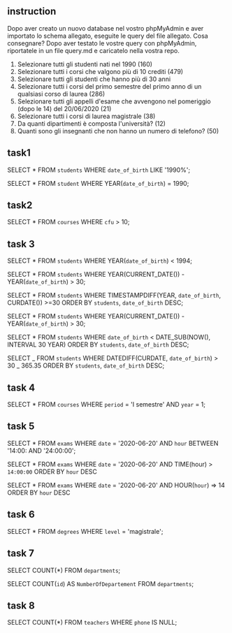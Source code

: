 ## instruction

Dopo aver creato un nuovo database nel vostro phpMyAdmin e aver importato lo schema allegato, eseguite le query del file allegato.
Cosa consegnare?
Dopo aver testato le vostre query con phpMyAdmin, riportatele in un file query.md e caricatelo nella vostra repo.

1. Selezionare tutti gli studenti nati nel 1990 (160)
2. Selezionare tutti i corsi che valgono più di 10 crediti (479)
3. Selezionare tutti gli studenti che hanno più di 30 anni
4. Selezionare tutti i corsi del primo semestre del primo anno di un qualsiasi corso di laurea (286)
5. Selezionare tutti gli appelli d'esame che avvengono nel pomeriggio (dopo le 14) del 20/06/2020 (21)
6. Selezionare tutti i corsi di laurea magistrale (38)
7. Da quanti dipartimenti è composta l'università? (12)
8. Quanti sono gli insegnanti che non hanno un numero di telefono? (50)

## task1

<!--  seleziono tutte le colonne della atbella students e cerco nella colonna date_of_birth chi e nato nel 1990 -->

SELECT \*
FROM `students`
WHERE `date_of_birth`
LIKE '1990%';

SELECT \*
FROM `student`
WHERE YEAR(`date_of_birth`) = 1990;

## task2

<!-- seleziono tute le colonne della tabella e cerco nella colonna cfu chi e sopra i 10 -->

SELECT \*
FROM `courses`
WHERE `cfu` > 10;

## task 3

<!-- cerco solo  gli studenti che hanno piu di 30 (risultati: 3646)-->

<!-- SELECT \* FROM `students` WHERE date_of_birth BETWEEN '1990-01-02' AND '1993-04-24'; -->

SELECT \*
FROM `students`
WHERE YEAR(`date_of_birth`) < 1994;

SELECT \*
FROM `students`
WHERE YEAR(CURRENT_DATE()) - YEAR(`date_of_birth`) > 30;

SELECT \*
FROM `students`
WHERE TIMESTAMPDIFF(YEAR, `date_of_birth`, CURDATE()) >=30
ORDER BY `students`, `date_of_birth` DESC;

SELECT \*
FROM `students`
WHERE YEAR(CURRENT_DATE()) - YEAR(`date_of_birth`) > 30;

SELECT \*
FROM `students`
WHERE `date_of_birth` < DATE_SUB(NOW(), INTERVAL 30 YEAR)
ORDER BY `students`, `date_of_birth` DESC;

SELECT _
FROM `students`
WHERE DATEDIFF(CURDATE, `date_of_birth`) > 30 _ 365.35
ORDER BY `students`, `date_of_birth` DESC;

## task 4

<!--  selezziona tutte le colonne della tabella courses e cerca solo i corsi del primo semestre e del primo anno -->

SELECT \*
FROM `courses`
WHERE `period` = 'I semestre'
AND `year` = 1;

## task 5

<!-- seleziono tutte le tabelle exams cerco solo gliesami del 20/06/20020 dopo le 14 -->

SELECT \*
FROM `exams`
WHERE `date` = '2020-06-20'
AND `hour`
BETWEEN '14:00:
AND '24:00:00';

SELECT \*
FROM `exams`
WHERE `date` = '2020-06-20'
AND TIME(hour) > `14:00:00`
ORDER BY `hour` DESC

SELECT \*
FROM `exams`
WHERE `date` = '2020-06-20'
AND HOUR(`hour`) => 14
ORDER BY `hour` DESC

## task 6

<!-- seleziona tutti i corsi di laura di level magistral -->

SELECT \*
FROM `degrees`
WHERE `level` = 'magistrale';

## task 7

<!-- mi dice quanti dipartimenti a l'univerita -->

SELECT COUNT(\*)
FROM `departments`;

SELECT COUNT(`id`)
AS `NumberOfDepartement`
FROM `departments`;

## task 8

<!--  mi dice quanti insegnanti non ha il numero di telfono -->

SELECT COUNT(\*)
FROM `teachers`
WHERE `phone` IS NULL;
